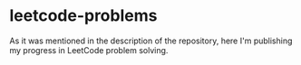# leetcode-problems

As it was mentioned in the description of the repository, here I'm publishing my progress in LeetCode problem solving.